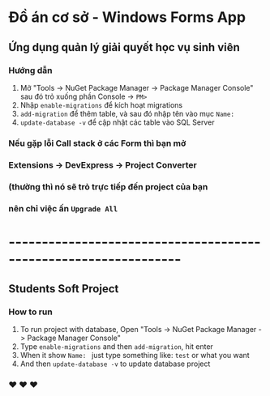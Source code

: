 # Đồ án cơ sở - Windows Forms App
## Ứng dụng quản lý giải quyết học vụ sinh viên
### Hướng dẫn
1. Mở "Tools -> NuGet Package Manager -> Package Manager Console" 
sau đó trỏ xuống phần Console -> `PM>`
2. Nhập `enable-migrations` để kích hoạt migrations
3. `add-migration` để thêm table, và sau đó nhập tên vào mục `Name: `
4. `update-database -v` để cập nhật các table vào SQL Server
### Nếu gặp lỗi Call stack ở các Form thì bạn mở
### Extensions -> DevExpress -> Project Converter
### (thường thì nó sẽ trỏ trực tiếp đến project của bạn 
### nên chỉ việc ấn `Upgrade All`
# ----------------------------------------------------------------
## Students Soft Project
### How to run
1. To run project with database, Open "Tools -> NuGet Package Manager -> Package Manager Console"
2. Type `enable-migrations` and then `add-migration`, hit enter
3. When it show `Name: ` just type something like: `test` or what you want
4. And then `update-database -v` to update database project

### :heart: :heart: :heart:
